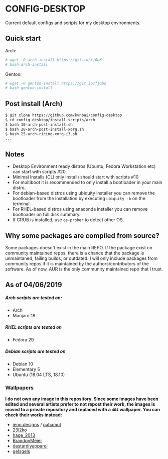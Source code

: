 # CONFIG-DESKTOP

Current default configs and scripts for my desktop environments.

## Quick start

Arch:
```sh
# wget -O arch-install https://git.io/fjGbK
# bash arch-install
```
Gentoo:
```sh
# wget -O gentoo-install https://git.io/fjGbo
# bash gentoo-install
```

## Post install (Arch)

```sh
$ git clone https://github.com/kvnbai/config-desktop
$ cd config-desktop/install-scripts/arch
$ bash 10-arch-post-install.sh
$ bash 20-arch-post-install-xorg.sh
$ bash 25-arch-ricing-xorg-i3.sh
...
```

## Notes
* Desktop Environment ready distros (Ubuntu, Fedora Workstation etc) can start with scripts #20.
* Minimal Installs (CLI only install) should start with scripts #10
* For multiboot it is recommended to only install a bootloader in your main distro.
* For debian-based distros using ubiquity installer you can remove the bootloader from the installation by executing `ubiquity -b` on the terminal.
* For RHEL-based distros using anaconda installer you can remove bootloader on full disk summary.
* If GRUB is installed, use `os-prober` to detect other OS.

## Why some packages are compiled from source?
Some packages doesn't exist in the main REPO. If the package exist on community maintained repos, there is a chance that the package is unmaintaned, failing builds, or outdated. I will only include packages from community repos if it is maintained by the authors/contributors of the software. As of now, AUR is the only community maintained repo that I trust.

## As of 04/06/2019

##### Arch scripts are tested on:
* Arch
* Manjaro 18
##### RHEL scripts are tested on
* Fedora 29
##### Debian scripts are tested on
* Debian 10
* Elementary 5
* Ubuntu (18.04 LTS, 18.10)

### Wallpapers
**I do not own any image in this repository. Since some images have been edited and several artists prefer to not repost their work, the images is moved to a private repository and replaced with a `404` wallpaper. You can check their works instead:**

* [jenn.designs](https://www.instagram.com/jenn.designs/) / [nahamut](https://www.instagram.com/nahamut/)
* [23i2ko](https://www.instagram.com/23i2ko/)
* [hage_2013](https://twitter.com/hage_2013/)
* [BrandonMeier](https://www.behance.net/BrandonMeier)
* [dastardlyapparel](https://www.instagram.com/dastardlyapparel/)
* [gelsgels](https://www.deviantart.com/gelsgels/)
